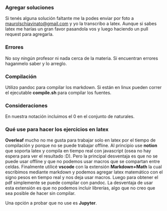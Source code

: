 ### Agregar soluciones
Si tenés alguna solución faltante me la podes enviar por foto a maurolschiavinato@gmail.com y yo la transcribo a latex. Aunque si sabes latex me harías un gran favor pasandola vos y luego haciendo un pull request para agregarla.

### Errores
No soy ningún profesor ni nada cerca de la materia. Si encuentran errores haganmelo saber y lo arreglo.

### Compilación
Utilizo pandoc para compilar los markdown. Si están en linux pueden correr el ejecutable **compile.sh** para compilar los fuentes.

### Consideraciones
En nuestra notación incluimos el 0 en el conjunto de naturales.

### Qué use para hacer los ejercicios en latex
**Overleaf** mucho no me gusta para trabajar solo en latex por el tiempo de compilación y porque no se puede trabajar offline. Al principio use **notion** que soporta latex y compila en tiempo real con javascript (osea no hay espera para ver el resultado :D). Pero la principal desventaja es que no se puede usar offline y que no podemos usar macros que se compartan entre celdas. Finalmente utilicé **vscode** con la extensión **Markdown+Math** la cual escribimos mediante markdown y podemos agregar latex matemático con el signo pesos en tiempo real y nos deja usar macros. Luego para obtener el pdf simplemente se puede compilar con pandoc. La desventaja de usar esta extensión es que no podemos incluir librerías, algo que no creo que sea posible de hacer sin compilar.

Una opción a probar que no use es **Jupyter**.
